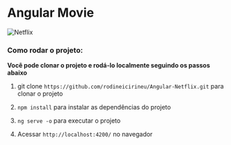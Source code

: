 # Angular Movie

![Netflix](https://user-images.githubusercontent.com/81439723/121600797-6e656a80-ca1b-11eb-8cc2-f006e6382132.PNG)




### Como rodar o projeto:

**Você pode clonar o projeto e rodá-lo localmente seguindo os passos abaixo**

1. git clone `https://github.com/rodineicirineu/Angular-Netflix.git` para clonar o projeto

2. `npm install` para instalar as dependências do projeto

3. `ng serve -o` para executar o projeto

4. Acessar `http://localhost:4200/` no navegador
